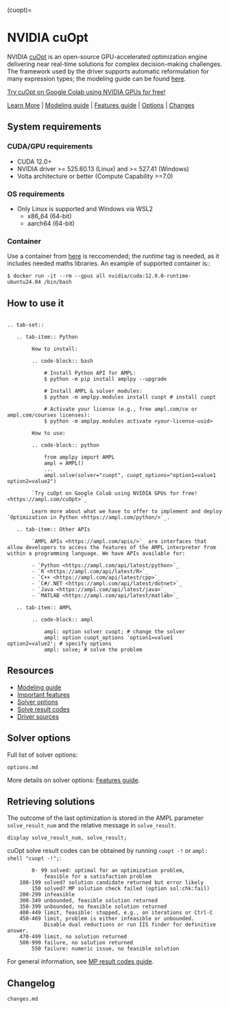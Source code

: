 (cuopt)=

# NVIDIA cuOpt

NVIDIA [cuOpt](https://www.nvidia.com/en-eu/ai-data-science/products/cuopt/)  is an open-source GPU-accelerated optimization engine delivering near real-time solutions for complex decision-making challenges.
The framework used by the driver supports automatic reformulation for many expression types; the modeling guide can be
found [here](https://mp.ampl.com/model-guide.html).

[Try cuOpt on Google Colab using NVIDIA GPUs for free!](https://ampl.com/cuOpt)

[Learn More](https://ampl.com/products/solvers/open-source-solvers/)
| [Modeling guide](https://mp.ampl.com/model-guide.html)
| [Features guide](https://mp.ampl.com/features-guide.html)
| [Options](#solver-options)
| [Changes](changes.md)

## System requirements

### CUDA/GPU requirements
* CUDA 12.0+
* NVIDIA driver >= 525.60.13 (Linux) and >= 527.41 (Windows)
* Volta architecture or better (Compute Capability >=7.0)

### OS requirements
* Only Linux is supported and Windows via WSL2
  * x86_64 (64-bit)
  * aarch64 (64-bit)

### Container
Use a container from [here](https://hub.docker.com/r/nvidia/cuda) is reccomended; the *runtime* tag is needed, as it includes needed maths libraries. 
An example of supported container is::

    $ docker run -it --rm --gpus all nvidia/cuda:12.9.0-runtime-ubuntu24.04 /bin/bash

## How to use it

```{eval-rst}

.. tab-set::

   .. tab-item:: Python
   
        How to install:

        .. code-block:: bash

            # Install Python API for AMPL:
            $ python -m pip install amplpy --upgrade

            # Install AMPL & solver modules:
            $ python -m amplpy.modules install cuopt # install cuopt

            # Activate your license (e.g., free ampl.com/ce or ampl.com/courses licenses):
            $ python -m amplpy.modules activate <your-license-uuid>

        How to use:

        .. code-block:: python

            from amplpy import AMPL
            ampl = AMPL()
            ...
            ampl.solve(solver="cuopt", cuopt_options="option1=value1 option2=value2")

        `Try cuOpt on Google Colab using NVIDIA GPUs for free! <https://ampl.com/cuOpt>`_

        Learn more about what we have to offer to implement and deploy `Optimization in Python <https://ampl.com/python/>`_.

   .. tab-item:: Other APIs

        `AMPL APIs <https://ampl.com/apis/>`_ are interfaces that allow developers to access the features of the AMPL interpreter from within a programming language. We have APIs available for:

        - `Python <https://ampl.com/api/latest/python>`_
        - `R <https://ampl.com/api/latest/R>`_
        - `C++ <https://ampl.com/api/latest/cpp>`_
        - `C#/.NET <https://ampl.com/api/latest/dotnet>`_
        - `Java <https://ampl.com/api/latest/java>`_
        - `MATLAB <https://ampl.com/api/latest/matlab>`_

   .. tab-item:: AMPL

        .. code-block:: ampl

            ampl: option solver cuopt; # change the solver
            ampl: option cuopt_options 'option1=value1 option2=value2'; # specify options
            ampl: solve; # solve the problem
```

## Resources

* [Modeling guide](https://mp.ampl.com/model-guide.html)
* [Important features](https://mp.ampl.com/features-guide.html#important-features)
* [Solver options](#solver-options)
* [Solve result codes](#retrieving-solutions)
* [Driver sources](https://github.com/ampl/mp/tree/develop/solvers/cuoptmp)

## Solver options

Full list of solver options:
```{toctree}
options.md
```

More details on solver options: [Features guide](https://mp.ampl.com/features-guide.html).


## Retrieving solutions

The outcome of the last optimization is stored in the AMPL parameter `solve_result_num` and the relative message in
`solve_result`.

```ampl
display solve_result_num, solve_result;
```

cuOpt solve result codes can be obtained by running `cuopt -!` or `ampl: shell "cuopt -!";`:
```
        0- 99 solved: optimal for an optimization problem,
            feasible for a satisfaction problem
    100-199 solved? solution candidate returned but error likely
        150 solved? MP solution check failed (option sol:chk:fail)
    200-299 infeasible
    300-349 unbounded, feasible solution returned
    350-399 unbounded, no feasible solution returned
    400-449 limit, feasible: stopped, e.g., on iterations or Ctrl-C
    450-469 limit, problem is either infeasible or unbounded.
            Disable dual reductions or run IIS finder for definitive answer.
    470-499 limit, no solution returned
    500-999 failure, no solution returned
        550 failure: numeric issue, no feasible solution
```

For general information, see [MP result codes guide](https://mp.ampl.com/features-guide.html#solve-result-codes).

## Changelog

```{toctree}
changes.md
```
